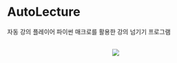 # AutoLecture

자동 강의 플레이어
파이썬 매크로를 활용한 강의 넘기기 프로그램


<div align="center">
  <br/>
  <img src="https://github.com/seonghun-dev/AutoLecture/blob/master/Docs/AutoLectureSample.gif?raw=true"/>
  <br/>
  </p>
</div>
